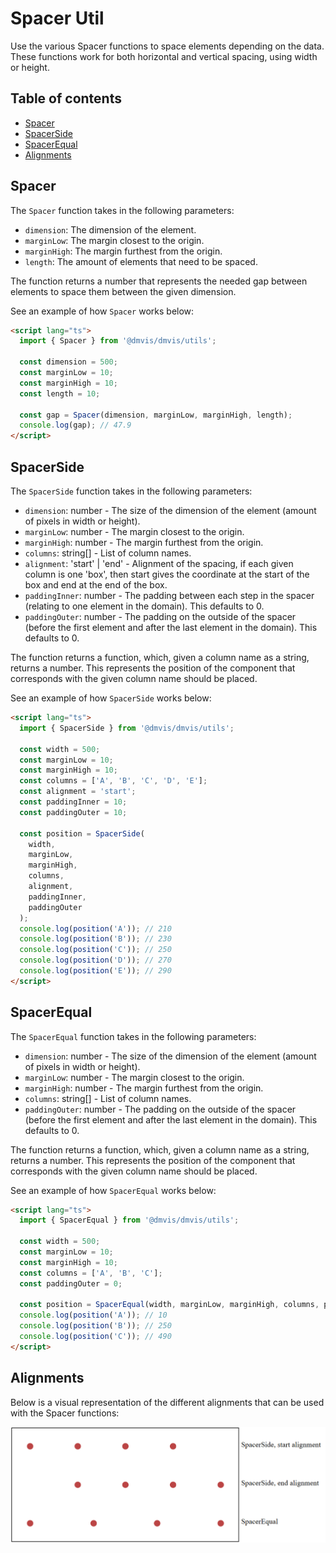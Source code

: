 # Spacer Util

Use the various Spacer functions to space elements depending on the data. These functions work for both horizontal and vertical spacing, using width or height.

## Table of contents

- [Spacer](#spacer)
- [SpacerSide](#spacerside)
- [SpacerEqual](#spacerequal)
- [Alignments](#alignments)

## Spacer

The `Spacer` function takes in the following parameters:

- `dimension`: The dimension of the element.
- `marginLow`: The margin closest to the origin.
- `marginHigh`: The margin furthest from the origin.
- `length`: The amount of elements that need to be spaced.

The function returns a number that represents the needed gap between elements to space them between the given dimension.

See an example of how `Spacer` works below:

```html
<script lang="ts">
  import { Spacer } from '@dmvis/dmvis/utils';

  const dimension = 500;
  const marginLow = 10;
  const marginHigh = 10;
  const length = 10;

  const gap = Spacer(dimension, marginLow, marginHigh, length);
  console.log(gap); // 47.9
</script>
```

## SpacerSide

The `SpacerSide` function takes in the following parameters:

- `dimension`: number - The size of the dimension of the element (amount of pixels in width or height).
- `marginLow`: number - The margin closest to the origin.
- `marginHigh`: number - The margin furthest from the origin.
- `columns`: string[] - List of column names.
- `alignment`: 'start' | 'end' - Alignment of the spacing, if each given column is one 'box', then start gives the coordinate at the start of the box and end at the end of the box.
- `paddingInner`: number - The padding between each step in the spacer (relating to one element in the domain). This defaults to 0.
- `paddingOuter`: number - The padding on the outside of the spacer (before the first element and after the last element in the domain). This defaults to 0.

The function returns a function, which, given a column name as a string, returns a number. This represents the position of the component that corresponds with the given column name should be placed.

See an example of how `SpacerSide` works below:

```html
<script lang="ts">
  import { SpacerSide } from '@dmvis/dmvis/utils';

  const width = 500;
  const marginLow = 10;
  const marginHigh = 10;
  const columns = ['A', 'B', 'C', 'D', 'E'];
  const alignment = 'start';
  const paddingInner = 10;
  const paddingOuter = 10;

  const position = SpacerSide(
    width,
    marginLow,
    marginHigh,
    columns,
    alignment,
    paddingInner,
    paddingOuter
  );
  console.log(position('A')); // 210
  console.log(position('B')); // 230
  console.log(position('C')); // 250
  console.log(position('D')); // 270
  console.log(position('E')); // 290
</script>
```

## SpacerEqual

The `SpacerEqual` function takes in the following parameters:

- `dimension`: number - The size of the dimension of the element (amount of pixels in width or height).
- `marginLow`: number - The margin closest to the origin.
- `marginHigh`: number - The margin furthest from the origin.
- `columns`: string[] - List of column names.
- `paddingOuter`: number - The padding on the outside of the spacer (before the first element and after the last element in the domain). This defaults to 0.

The function returns a function, which, given a column name as a string, returns a number. This represents the position of the component that corresponds with the given column name should be placed.

See an example of how `SpacerEqual` works below:

```html
<script lang="ts">
  import { SpacerEqual } from '@dmvis/dmvis/utils';

  const width = 500;
  const marginLow = 10;
  const marginHigh = 10;
  const columns = ['A', 'B', 'C'];
  const paddingOuter = 0;

  const position = SpacerEqual(width, marginLow, marginHigh, columns, paddingOuter);
  console.log(position('A')); // 10
  console.log(position('B')); // 250
  console.log(position('C')); // 490
</script>
```

## Alignments

Below is a visual representation of the different alignments that can be used with the Spacer functions:

![Spacer Alignments](../media/alignments_spacer.png ':size=700')
